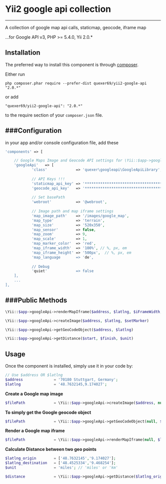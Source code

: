 # Yii2 google api collection 
-----------------------------

A collection of google map api calls, staticmap, geocode, iframe map

...for Google API v3, PHP >= 5.4.0, Yii 2.0.*


Installation
------------

The preferred way to install this component is through [composer](http://getcomposer.org/download/).

Either run

```
php composer.phar require --prefer-dist quexer69/yii2-google-api "2.0.*"
```

or add

```
"quexer69/yii2-google-api": "2.0.*"
```

to the require section of your `composer.json` file.


###Configuration
---
in your app and/or console configuration file, add these


```php
'components' => [

    // Google Maps Image and Geocode API settings for \Yii::$app->googleApi component
    'googleApi'   => [
            'class'             => 'quexer\googleapi\GoogleApiLibrary',
            
            // API Keys !!!
            'staticmap_api_key' => '***************************************',
            'geocode_api_key'   => '***************************************',
            
            // Set basePath
            'webroot'           => '@webroot',
            
            // Image path and map iframe settings
            'map_image_path'    => '/images/google_map',
            'map_type'          => 'terrain',
            'map_size'          => '520x350',
            'map_sensor'        => false,
            'map_zoom'          => 9,
            'map_scale'         => 1,
            'map_marker_color'  => 'red',
            'map_iframe_width'  => '100%', // %, px, em
            'map_iframe_height' => '500px',  // %, px, em
            'map_language       => 'de',
            
            // Debug
            'quiet'             => false
    ],
    ...
],
```

###Public Methods
---

```php
\Yii::$app->googleApi->renderMapIframe($address, $latlng, $iFrameWidth, $iFrameHeight)

\Yii::$app->googleApi->createImage($address, $latlng, $setMarker)

\Yii::$app->googleApi->getGeoCodeObject($address, $latlng)

\Yii::$app->googleApi->getDistance($start, $finish, $unit)

```

Usage
-----

Once the component is installed, simply use it in your code by:

```php
// Use $address OR $latlng
$address 	          = '70180 Stuttgart, Germany';
$latlng 	          = '48.7632145,9.174027';

```

**Create a Google map image**

```php
$filePath             = \Yii::$app->googleApi->createImage($address, null, true);
```

**To simply get the Google geocode object**

```php
$filePath             = \Yii::$app->googleApi->getGeoCodeObject(null, $latlng);
```

**Render a Google map iframe**

```php
$filePath             = \Yii::$app->googleApi->renderMapIframe(null, $latlng);
```

**Calculate Distance between two geo points**

```php
$latlng_origin	      = ['48.7632145','9.174027'];
$latlng_destination	  = ['48.4525334','9.468254'];
$unit		          = 'miles'; // 'miles' or 'km'

$distance		      = \Yii::$app->googleApi->getDistance($latlng_origin, $latlng_destination, $unit);
```
